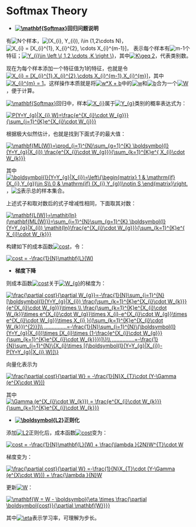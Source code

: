 # Softmax Theory


+ **<a href="http://www.codecogs.com/eqnedit.php?latex=\mathbf{Softmax}" target="_blank"><img src="http://latex.codecogs.com/gif.latex?\mathbf{Softmax}" title="\mathbf{Softmax}" /></a>回归问题说明**

有<img src="http://latex.codecogs.com/gif.latex?N" title="N" />个样本，<img src="http://latex.codecogs.com/gif.latex?(X_{i},&space;Y_{i}),&space;i\in&space;(1,2\cdots&space;N)" title="(X_{i}, Y_{i}), i\in (1,2\cdots N)" />，<img src="http://latex.codecogs.com/gif.latex?X_{i}&space;=&space;[X_{i}^{1},&space;X_{i}^{2},&space;\cdots&space;X_{i}^{m-1}]" title="X_{i} = [X_{i}^{1}, X_{i}^{2}, \cdots X_{i}^{m-1}]" />， 表示每个样本有<img src="http://latex.codecogs.com/gif.latex?m-1" title="m-1" />个特征；<a href="http://www.codecogs.com/eqnedit.php?latex=Y_{i}\in&space;\left&space;\{&space;1,2,\cdots&space;,K&space;\right&space;\}" target="_blank"><img src="http://latex.codecogs.com/gif.latex?Y_{i}\in&space;\left&space;\{&space;1,2,\cdots&space;,K&space;\right&space;\}" title="Y_{i}\in \left \{ 1,2,\cdots ,K \right \}" /></a>，其中<a href="http://www.codecogs.com/eqnedit.php?latex=K\geq&space;2" target="_blank"><img src="http://latex.codecogs.com/gif.latex?K\geq&space;2" title="K\geq 2" /></a>，代表类别数。
 
现在为每个样本添加一个特征值为1的特征，也就是令<a href="http://www.codecogs.com/eqnedit.php?latex=X_{i}&space;=&space;[X_{i}^{1},X_{i}^{2},\cdots&space;X_{i}^{m-1},X_{i}^{m}]" target="_blank"><img src="http://latex.codecogs.com/gif.latex?X_{i}&space;=&space;[X_{i}^{1},X_{i}^{2},\cdots&space;X_{i}^{m-1},X_{i}^{m}]" title="X_{i} = [X_{i}^{1},X_{i}^{2},\cdots X_{i}^{m-1},X_{i}^{m}]" /></a>，其中<a href="http://www.codecogs.com/eqnedit.php?latex=X_{i}^{m}&space;=&space;1" target="_blank"><img src="http://latex.codecogs.com/gif.latex?X_{i}^{m}&space;=&space;1" title="X_{i}^{m} = 1" /></a>。这样操作本质就是将<a href="http://www.codecogs.com/eqnedit.php?latex=w*X&space;&plus;&space;b" target="_blank"><img src="http://latex.codecogs.com/gif.latex?w*X&space;&plus;&space;b" title="w*X + b" /></a>中的<a href="http://www.codecogs.com/eqnedit.php?latex=w" target="_blank"><img src="http://latex.codecogs.com/gif.latex?w" title="w" /></a>和<a href="http://www.codecogs.com/eqnedit.php?latex=w" target="_blank"><img src="http://latex.codecogs.com/gif.latex?b" title="b" /></a>合为一个<a href="http://www.codecogs.com/eqnedit.php?latex=W" target="_blank"><img src="http://latex.codecogs.com/gif.latex?W" title="W" /></a>，便于计算。

<a href="http://www.codecogs.com/eqnedit.php?latex=\mathbf{Softmax}" target="_blank"><img src="http://latex.codecogs.com/gif.latex?\mathbf{Softmax}" title="\mathbf{Softmax}" /></a>回归中，样本<a href="http://www.codecogs.com/eqnedit.php?latex=X_{i}" target="_blank"><img src="http://latex.codecogs.com/gif.latex?X_{i}" title="X_{i}" /></a>属于<a href="http://www.codecogs.com/eqnedit.php?latex=Y_{g}" target="_blank"><img src="http://latex.codecogs.com/gif.latex?Y_{g}" title="Y_{g}" /></a>类别的概率表达式为：

<a href="http://www.codecogs.com/eqnedit.php?latex=P(Y=Y_{g}|X_{i},W)=\frac{e^{X_{i}\cdot&space;W_{g}}}{\sum_{j=1}^{K}e^{X_{i}\cdot&space;W_{j}}}" target="_blank"><img src="http://latex.codecogs.com/gif.latex?P(Y=Y_{g}|X_{i},W)=\frac{e^{X_{i}\cdot&space;W_{g}}}{\sum_{j=1}^{K}e^{X_{i}\cdot&space;W_{j}}}" title="P(Y=Y_{g}|X_{i},W)=\frac{e^{X_{i}\cdot W_{g}}}{\sum_{j=1}^{K}e^{X_{i}\cdot W_{j}}}" /></a>

根据极大似然估计，也就是找到下面式子的最大值：

<a href="http://www.codecogs.com/eqnedit.php?latex=\mathbf{ML(W)}=\prod_{i=1}^{N}\sum_{g=1}^{K}&space;\boldsymbol{I}(Y=Y_{g}|X_{i})&space;\frac{e^{X_{i}\cdot&space;W_{g}}}{\sum_{k=1}^{K}e^{&space;X_{i}\cdot&space;W_{k}}}" target="_blank"><img src="http://latex.codecogs.com/gif.latex?\mathbf{ML(W)}=\prod_{i=1}^{N}\sum_{g=1}^{K}&space;\boldsymbol{I}(Y=Y_{g}|X_{i})&space;\frac{e^{X_{i}\cdot&space;W_{g}}}{\sum_{k=1}^{K}e^{&space;X_{i}\cdot&space;W_{k}}}" title="\mathbf{ML(W)}=\prod_{i=1}^{N}\sum_{g=1}^{K} \boldsymbol{I}(Y=Y_{g}|X_{i}) \frac{e^{X_{i}\cdot W_{g}}}{\sum_{k=1}^{K}e^{ X_{i}\cdot W_{k}}}" /></a>

其中<a href="http://www.codecogs.com/eqnedit.php?latex=\boldsymbol{I}(Y=Y_{g}|X_{i})=\left\{\begin{matrix}&space;1&space;&&space;\mathrm{if}&space;(X_{i},Y_{g})\in&space;S\\&space;0&space;&&space;\mathrm{if}&space;(X_{i},Y_{g})\notin&space;S&space;\end{matrix}\right." target="_blank"><img src="http://latex.codecogs.com/gif.latex?\boldsymbol{I}(Y=Y_{g}|X_{i})=\left\{\begin{matrix}&space;1&space;&&space;\mathrm{if}&space;(X_{i},Y_{g})\in&space;S\\&space;0&space;&&space;\mathrm{if}&space;(X_{i},Y_{g})\notin&space;S&space;\end{matrix}\right." title="\boldsymbol{I}(Y=Y_{g}|X_{i})=\left\{\begin{matrix} 1 & \mathrm{if} (X_{i},Y_{g})\in S\\ 0 & \mathrm{if} (X_{i},Y_{g})\notin S \end{matrix}\right." /></a>，<a href="http://www.codecogs.com/eqnedit.php?latex=S" target="_blank"><img src="http://latex.codecogs.com/gif.latex?S" title="S" /></a>表示总的样本集合。

上述式子和取对数后的式子增减性相同，下面取其对数：


<a href="http://www.codecogs.com/eqnedit.php?latex=\mathbf{L(W)}=\mathit{ln}(\mathbf{ML(W)})=\sum_{i=1}^{N}\sum_{g=1}^{K}&space;\boldsymbol{I}(Y=Y_{g}|X_{i})&space;\mathit{ln}\frac{e^{X_{i}\cdot&space;W_{g}}}{\sum_{k=1}^{K}e^{&space;X_{i}\cdot&space;W_{k}}}" target="_blank"><img src="http://latex.codecogs.com/gif.latex?\mathbf{L(W)}=\mathit{ln}(\mathbf{ML(W)})=\sum_{i=1}^{N}\sum_{g=1}^{K}&space;\boldsymbol{I}(Y=Y_{g}|X_{i})&space;\mathit{ln}\frac{e^{X_{i}\cdot&space;W_{g}}}{\sum_{k=1}^{K}e^{&space;X_{i}\cdot&space;W_{k}}}" title="\mathbf{L(W)}=\mathit{ln}(\mathbf{ML(W)})=\sum_{i=1}^{N}\sum_{g=1}^{K} \boldsymbol{I}(Y=Y_{g}|X_{i}) \mathit{ln}\frac{e^{X_{i}\cdot W_{g}}}{\sum_{k=1}^{K}e^{ X_{i}\cdot W_{k}}}" /></a>

构建如下的成本函数<a href="http://www.codecogs.com/eqnedit.php?latex=cost" target="_blank"><img src="http://latex.codecogs.com/gif.latex?cost" title="cost" /></a>，令：

<a href="http://www.codecogs.com/eqnedit.php?latex=cost&space;=&space;-\frac{1}{N}\mathbf{L}(W)" target="_blank"><img src="http://latex.codecogs.com/gif.latex?cost&space;=&space;-\frac{1}{N}\mathbf{L}(W)" title="cost = -\frac{1}{N}\mathbf{L}(W)" /></a>


+ **梯度下降**

则成本函数<a href="http://www.codecogs.com/eqnedit.php?latex=cost" target="_blank"><img src="http://latex.codecogs.com/gif.latex?cost" title="cost" /></a>关于<a href="http://www.codecogs.com/eqnedit.php?latex=W_{g}" target="_blank"><img src="http://latex.codecogs.com/gif.latex?W_{g}" title="W_{g}" /></a>的梯度为：

<a href="http://www.codecogs.com/eqnedit.php?latex=\frac{\partial&space;cost}{\partial&space;W_{g}}=-\frac{1}{N}\sum_{i=1}^{N}[\boldsymbol{I}(Y=Y_{g}|X_{i})&space;\frac{\sum_{k=1}^{K}e^{X_{i}\cdot&space;W_{k}}}{e^{X_{i}\cdot&space;W_{g}}}\times&space;\\&space;\frac{\sum_{k=1}^{K}e^{X_{i}\cdot&space;W_{k}}\times&space;e^{X_{i}\cdot&space;W_{g}}\times&space;X_{i}-e^{X_{i}\cdot&space;W_{g}}\times&space;e^{X_{i}\cdot&space;W_{g}}\times&space;X_{i}&space;}{(\sum_{k=1}^{K}e^{X_{i}\cdot&space;W_{k}})^{2}}]\\&space;...............=-\frac{1}{N}\sum_{i=1}^{N}\{\boldsymbol{I}(Y=Y_{g}|X_{i})\times&space;[X_{i}\times&space;(1-\frac{e^{X_{i}\cdot&space;W_{g}}}{\sum_{k=1}^{K}e^{X_{i}\cdot&space;W_{k}}})]\}\\&space;...............=-\frac{1}{N}\sum_{i=1}^{N}\{X_{i}\times&space;[(\boldsymbol{I}(Y=Y_{g}|X_{i})-P(Y=Y_{g}|X_{i},W)]\}" target="_blank"><img src="http://latex.codecogs.com/gif.latex?\frac{\partial&space;cost}{\partial&space;W_{g}}=-\frac{1}{N}\sum_{i=1}^{N}[\boldsymbol{I}(Y=Y_{g}|X_{i})&space;\frac{\sum_{k=1}^{K}e^{X_{i}\cdot&space;W_{k}}}{e^{X_{i}\cdot&space;W_{g}}}\times&space;\\&space;\frac{\sum_{k=1}^{K}e^{X_{i}\cdot&space;W_{k}}\times&space;e^{X_{i}\cdot&space;W_{g}}\times&space;X_{i}-e^{X_{i}\cdot&space;W_{g}}\times&space;e^{X_{i}\cdot&space;W_{g}}\times&space;X_{i}&space;}{(\sum_{k=1}^{K}e^{X_{i}\cdot&space;W_{k}})^{2}}]\\&space;...............=-\frac{1}{N}\sum_{i=1}^{N}\{\boldsymbol{I}(Y=Y_{g}|X_{i})\times&space;[X_{i}\times&space;(1-\frac{e^{X_{i}\cdot&space;W_{g}}}{\sum_{k=1}^{K}e^{X_{i}\cdot&space;W_{k}}})]\}\\&space;...............=-\frac{1}{N}\sum_{i=1}^{N}\{X_{i}\times&space;[(\boldsymbol{I}(Y=Y_{g}|X_{i})-P(Y=Y_{g}|X_{i},W)]\}" title="\frac{\partial cost}{\partial W_{g}}=-\frac{1}{N}\sum_{i=1}^{N}[\boldsymbol{I}(Y=Y_{g}|X_{i}) \frac{\sum_{k=1}^{K}e^{X_{i}\cdot W_{k}}}{e^{X_{i}\cdot W_{g}}}\times \\ \frac{\sum_{k=1}^{K}e^{X_{i}\cdot W_{k}}\times e^{X_{i}\cdot W_{g}}\times X_{i}-e^{X_{i}\cdot W_{g}}\times e^{X_{i}\cdot W_{g}}\times X_{i} }{(\sum_{k=1}^{K}e^{X_{i}\cdot W_{k}})^{2}}]\\ ...............=-\frac{1}{N}\sum_{i=1}^{N}\{\boldsymbol{I}(Y=Y_{g}|X_{i})\times [X_{i}\times (1-\frac{e^{X_{i}\cdot W_{g}}}{\sum_{k=1}^{K}e^{X_{i}\cdot W_{k}}})]\}\\ ...............=-\frac{1}{N}\sum_{i=1}^{N}\{X_{i}\times [(\boldsymbol{I}(Y=Y_{g}|X_{i})-P(Y=Y_{g}|X_{i},W)]\}" /></a>


向量化表示为

<a href="http://www.codecogs.com/eqnedit.php?latex=\frac{\partial&space;cost}{\partial&space;W}&space;=&space;-\frac{1}{N}X_{T}\cdot&space;(Y-\Gamma&space;(e^{X\cdot&space;W}))" target="_blank"><img src="http://latex.codecogs.com/gif.latex?\frac{\partial&space;cost}{\partial&space;W}&space;=&space;-\frac{1}{N}X_{T}\cdot&space;(Y-\Gamma&space;(e^{X\cdot&space;W}))" title="\frac{\partial cost}{\partial W} = -\frac{1}{N}X_{T}\cdot (Y-\Gamma (e^{X\cdot W}))" /></a>

其中<a href="http://www.codecogs.com/eqnedit.php?latex=\Gamma&space;(e^{X_{i}\cdot&space;W_{k}})&space;=&space;\frac{e^{X_{i}\cdot&space;W_{k}}}{\sum_{k=1}^{K}e^{X_{i}\cdot&space;W_{k}}}" target="_blank"><img src="http://latex.codecogs.com/gif.latex?\Gamma&space;(e^{X_{i}\cdot&space;W_{k}})&space;=&space;\frac{e^{X_{i}\cdot&space;W_{k}}}{\sum_{k=1}^{K}e^{X_{i}\cdot&space;W_{k}}}" title="\Gamma (e^{X_{i}\cdot W_{k}}) = \frac{e^{X_{i}\cdot W_{k}}}{\sum_{k=1}^{K}e^{X_{i}\cdot W_{k}}}" /></a>


+ **<a href="http://www.codecogs.com/eqnedit.php?latex=\boldsymbol{L2}" target="_blank"><img src="http://latex.codecogs.com/gif.latex?\boldsymbol{L2}" title="\boldsymbol{L2}" /></a>正则化**

添加<a href="http://www.codecogs.com/eqnedit.php?latex=L2" target="_blank"><img src="http://latex.codecogs.com/gif.latex?L2" title="L2" /></a>正则化后，成本函数<a href="http://www.codecogs.com/eqnedit.php?latex=cost" target="_blank"><img src="http://latex.codecogs.com/gif.latex?cost" title="cost" /></a>变为：

<a href="http://www.codecogs.com/eqnedit.php?latex=cost&space;=&space;-\frac{1}{N}\mathbf{L}(W)&space;&plus;&space;\frac{\lambda&space;}{2N}W^{T}\cdot&space;W" target="_blank"><img src="http://latex.codecogs.com/gif.latex?cost&space;=&space;-\frac{1}{N}\mathbf{L}(W)&space;&plus;&space;\frac{\lambda&space;}{2N}W^{T}\cdot&space;W" title="cost = -\frac{1}{N}\mathbf{L}(W) + \frac{\lambda }{2N}W^{T}\cdot W" /></a>

梯度变为：

<a href="http://www.codecogs.com/eqnedit.php?latex=\frac{\partial&space;cost}{\partial&space;W}&space;=-\frac{1}{N}X_{T}\cdot&space;(Y-\Gamma&space;(e^{X\cdot&space;W}))&space;&plus;&space;\frac{\lambda&space;}{N}W" target="_blank"><img src="http://latex.codecogs.com/gif.latex?\frac{\partial&space;cost}{\partial&space;W}&space;=-\frac{1}{N}X_{T}\cdot&space;(Y-\Gamma&space;(e^{X\cdot&space;W}))&space;&plus;&space;\frac{\lambda&space;}{N}W" title="\frac{\partial cost}{\partial W} =-\frac{1}{N}X_{T}\cdot (Y-\Gamma (e^{X\cdot W})) + \frac{\lambda }{N}W" /></a>

更新<a href="http://www.codecogs.com/eqnedit.php?latex=W" target="_blank"><img src="http://latex.codecogs.com/gif.latex?W" title="W" /></a>：

<a href="http://www.codecogs.com/eqnedit.php?latex=\mathbf{W&space;=&space;W&space;-&space;\boldsymbol{\eta&space;\times&space;\frac{\partial&space;\boldsymbol{cost}}{\partial&space;\mathbf{W}}}}" target="_blank"><img src="http://latex.codecogs.com/gif.latex?\mathbf{W&space;=&space;W&space;-&space;\boldsymbol{\eta&space;\times&space;\frac{\partial&space;\boldsymbol{cost}}{\partial&space;\mathbf{W}}}}" title="\mathbf{W = W - \boldsymbol{\eta \times \frac{\partial \boldsymbol{cost}}{\partial \mathbf{W}}}}" /></a>

其中<a href="http://www.codecogs.com/eqnedit.php?latex=\eta" target="_blank"><img src="http://latex.codecogs.com/gif.latex?\eta" title="\eta" /></a>表示学习率，可理解为步长。


